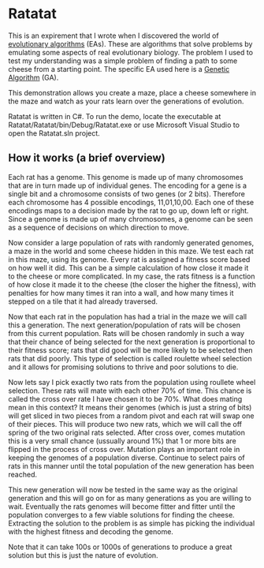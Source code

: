 Ratatat
=======

This is an expirement that I wrote when I discovered the world of 
[evolutionary algorithms](http://en.wikipedia.org/wiki/Evolutionary_algorithm) (EAs). These are algorithms that
solve problems by emulating some aspects of real evolutionary biology. The problem I used to test my understanding 
was a simple problem of finding a path to some cheese from a starting point. The specific EA used here is a
[Genetic Algorithm](http://en.wikipedia.org/wiki/Genetic_algorithm) (GA).

This demonstration allows you create a maze, 
place a cheese somewhere in the maze and watch as your rats learn over the generations of evolution.

Ratatat is written in C#. To run the demo, locate the executable at Ratatat/Ratatat/bin/Debug/Ratatat.exe or 
use Microsoft Visual Studio to open the Ratatat.sln project.


How it works (a brief overview)
---------
Each rat has a genome. This genome is made up of many chromosomes that are in turn made up of individual genes. 
The encoding for a gene is a single bit and a chromosome consists of two genes (or 2 bits). Therefore each chromosome
has 4 possible encodings, 11,01,10,00. Each one of these encodings maps to a decision made by the rat to go up, down
left or right. Since a genome is made up of many chromosomes, a genome can be seen as a sequence of decisions on
which direction to move. 

Now consider a large population of rats with randomly generated genomes, a maze in the world and some cheese hidden in 
this maze. We test each rat in this maze, using its genome. Every rat is assigned a fitness score based on how well it 
did. This can be a simple calculation of how close it made it to the cheese or more complicated. In my case,
the rats fitness is a function of how close it made it to the cheese (the closer the higher the fitness), 
with penalties for how many times it ran into a wall, and how many times it stepped on a tile that it had already 
traversed.

Now that each rat in the population has had a trial in the maze we will call this a generation. The next 
generation/population of rats will be chosen from this current population. Rats will be chosen randomly
in such a way that their chance of being selected for the next generation is proportional to their fitness score;
rats that did good will be more likely to be selected then rats that did poorly. This type of selection
is called roulette wheel selection and it allows for promising solutions to thrive and poor solutions to die. 

Now lets say I pick exactly two rats from the population using roullete wheel selection. These rats will mate with
each other 70% of time. This chance is called the cross over rate I have chosen it to be 70%. What does mating mean in 
this context? It means their genomes (which is just a string of bits) will get sliced in two pieces from a random 
pivot and each rat will swap one of their pieces. This will produce two new rats, which we will call the off spring of 
the two original rats selected. After cross over, comes mutation this is a very small chance (ussually around 1%) that 1 
or more bits are flipped in the process of cross over. Mutation plays an important role in keeping the genomes of a 
population diverse. Continue to select pairs of rats in this manner until the total population of the new generation has 
been reached.

This new generation will now be tested in the same way as the original generation and this will go on for as many 
generations as you are willing to wait. Eventually the rats genomes will become fitter and fitter until the population 
converges to a few viable solutions for finding the cheese. Extracting the solution to the problem is as simple has 
picking the individual with the highest fitness and decoding the genome.

Note that it can take 100s or 1000s of generations to produce a great solution but this is just the nature of evolution.
